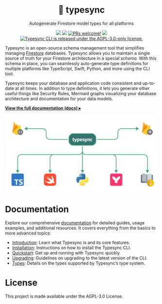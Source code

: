 <h1 align="center">
  🦚 typesync
</h1>

<p align="center">
    Autogenerate Firestore model types for all platforms
</p>

<p align="center">
    <a href="https://npmjs.com/package/typesync-cli" alt="Latest version">
        <img src="https://img.shields.io/npm/v/typesync-cli?label=latest" /></a>
    <a href="https://app.circleci.com/pipelines/github/kafkas/typesync" alt="Build status">
        <img src="https://circleci.com/gh/kafkas/typesync.svg?style=shield" /></a>
    <a href="https://github.com/kafkas/typesync">
      <img src="https://img.shields.io/badge/PRs-welcome-brightgreen.svg" alt="PRs welcome!" /></a>
    <a href="https://www.npmjs.com/package/typesync-cli" alt="NPM unpacked size">
        <img src="https://img.shields.io/npm/unpacked-size/typesync-cli" /></a>
    <a href="https://github.com/kafkas/typesync/blob/main/LICENSE">
      <img src="https://img.shields.io/badge/License-AGPL%20v3-blue.svg" alt="Typesync CLI is released under the AGPL-3.0-only license." /></a>
</p>

Typesync is an open-source schema management tool that simplifies managing [Firestore](https://cloud.google.com/firestore) databases. Typesync allows you to maintain a single source of truth for your Firestore architecture in a special _schema_. With this schema in place, you can seamlessly auto-generate type definitions for multiple platforms like TypeScript, Swift, Python, and more using the CLI tool.

Typesync keeps your database and application code consistent and up-to-date at all times. In addition to type definitions, it lets you generate other useful things like Security Rules, Mermaid graphs visualizing your database architecture and documentation for your data models.

[**View the full documentation (docs) ▸**](https://docs.typesync.org)

<div align="center">
  <img src="images/architecture-v3.png" width="600px" alt="header" />
</div>

# Documentation

Explore our comprehensive [documentation](https://docs.typesync.org) for detailed guides, usage examples, and additional resources. It covers everything from the basics to more advanced topics:

- [Introduction](https://docs.typesync.org/introduction): Learn what Typesync is and its core features.
- [Installation](https://docs.typesync.org/installation): Instructions on how to install the Typesync CLI.
- [Quickstart](https://docs.typesync.org/quickstart): Get up and running with Typesync quickly.
- [Upgrading](https://docs.typesync.org/upgrading): Guidelines on upgrading to the latest version of the CLI.
- [Types](https://docs.typesync.org/schema/types): Details on the types supported by Typesync’s type system.

# License

This project is made available under the AGPL-3.0 License.
